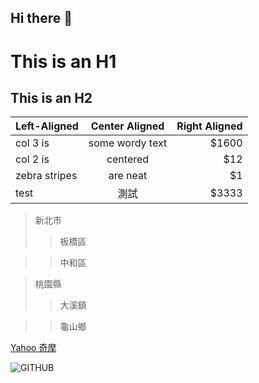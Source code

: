 ## Hi there 👋

# This is an H1
## This is an H2

| Left-Aligned  | Center Aligned  | Right Aligned |
| :------------ |:---------------:| -----:|
| col 3 is      | some wordy text | $1600 |
| col 2 is      | centered        |   $12 |
| zebra stripes | are neat        |    $1 |
| test | 測試        |    $3333 |


> 新北市
>>板橋區

>>中和區

> 桃園縣
>>大溪鎮

>>龜山鄉

[Yahoo 奇摩](http://tw.yahoo.com)

![GITHUB]([https://dl.dropboxusercontent.com/u/2226591/GIT/dojocat.jpg](https://media.zenfs.com/zh-tw/taisounds_com_380/fd54eafe2db9e501f68981b9dc80625b) "git圖示")

